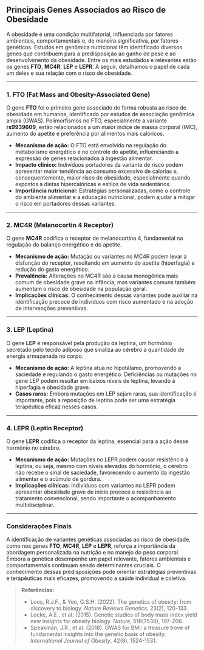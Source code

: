 
## Principais Genes Associados ao Risco de Obesidade

A obesidade é uma condição multifatorial, influenciada por fatores ambientais, comportamentais e, de maneira significativa, por fatores genéticos. Estudos em genômica nutricional têm identificado diversos genes que contribuem para a predisposição ao ganho de peso e ao desenvolvimento da obesidade. Entre os mais estudados e relevantes estão os genes **FTO**, **MC4R**, **LEP** e **LEPR**. A seguir, detalhamos o papel de cada um deles e sua relação com o risco de obesidade.

---

### 1. FTO (Fat Mass and Obesity-Associated Gene)

O gene **FTO** foi o primeiro gene associado de forma robusta ao risco de obesidade em humanos, identificado por estudos de associação genômica ampla (GWAS). Polimorfismos no FTO, especialmente a variante **rs9939609**, estão relacionados a um maior índice de massa corporal (IMC), aumento do apetite e preferência por alimentos mais calóricos.

- **Mecanismo de ação:** O FTO está envolvido na regulação do metabolismo energético e no controle do apetite, influenciando a expressão de genes relacionados à ingestão alimentar.
- **Impacto clínico:** Indivíduos portadores da variante de risco podem apresentar maior tendência ao consumo excessivo de calorias e, consequentemente, maior risco de obesidade, especialmente quando expostos a dietas hipercalóricas e estilos de vida sedentários.
- **Importância nutricional:** Estratégias personalizadas, como o controle do ambiente alimentar e a educação nutricional, podem ajudar a mitigar o risco em portadores dessas variantes.

---

### 2. MC4R (Melanocortin 4 Receptor)

O gene **MC4R** codifica o receptor de melanocortina 4, fundamental na regulação do balanço energético e do apetite.

- **Mecanismo de ação:** Mutação ou variantes no MC4R podem levar à disfunção do receptor, resultando em aumento do apetite (hiperfagia) e redução do gasto energético.
- **Prevalência:** Alterações no MC4R são a causa monogênica mais comum de obesidade grave na infância, mas variantes comuns também aumentam o risco de obesidade na população geral.
- **Implicações clínicas:** O conhecimento dessas variantes pode auxiliar na identificação precoce de indivíduos com risco aumentado e na adoção de intervenções preventivas.

---

### 3. LEP (Leptina)

O gene **LEP** é responsável pela produção da leptina, um hormônio secretado pelo tecido adiposo que sinaliza ao cérebro a quantidade de energia armazenada no corpo.

- **Mecanismo de ação:** A leptina atua no hipotálamo, promovendo a saciedade e regulando o gasto energético. Deficiências ou mutações no gene LEP podem resultar em baixos níveis de leptina, levando à hiperfagia e obesidade grave.
- **Casos raros:** Embora mutações em LEP sejam raras, sua identificação é importante, pois a reposição de leptina pode ser uma estratégia terapêutica eficaz nesses casos.

---

### 4. LEPR (Leptin Receptor)

O gene **LEPR** codifica o receptor da leptina, essencial para a ação desse hormônio no cérebro.

- **Mecanismo de ação:** Mutações no LEPR podem causar resistência à leptina, ou seja, mesmo com níveis elevados do hormônio, o cérebro não recebe o sinal de saciedade, favorecendo o aumento da ingestão alimentar e o acúmulo de gordura.
- **Implicações clínicas:** Indivíduos com variantes no LEPR podem apresentar obesidade grave de início precoce e resistência ao tratamento convencional, sendo importante o acompanhamento multidisciplinar.

---

### Considerações Finais

A identificação de variantes genéticas associadas ao risco de obesidade, como nos genes **FTO**, **MC4R**, **LEP** e **LEPR**, reforça a importância da abordagem personalizada na nutrição e no manejo do peso corporal. Embora a genética desempenhe um papel relevante, fatores ambientais e comportamentais continuam sendo determinantes cruciais. O conhecimento dessas predisposições pode orientar estratégias preventivas e terapêuticas mais eficazes, promovendo a saúde individual e coletiva.

> **Referências:**
> - Loos, R.J.F., & Yeo, G.S.H. (2022). The genetics of obesity: from discovery to biology. *Nature Reviews Genetics*, 23(2), 120-133.
> - Locke, A.E., et al. (2015). Genetic studies of body mass index yield new insights for obesity biology. *Nature*, 518(7538), 197-206.
> - Speakman, J.R., et al. (2018). GWAS for BMI: a treasure trove of fundamental insights into the genetic basis of obesity. *International Journal of Obesity*, 42(8), 1524-1531.
```
